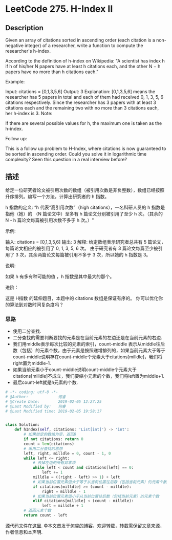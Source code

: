 # LeetCode 275. H-Index II

## Description

Given an array of citations sorted in ascending order (each citation is a non-negative integer) of a researcher, write a function to compute the researcher's h-index.

According to the definition of h-index on Wikipedia: "A scientist has index h if h of his/her N papers have at least h citations each, and the other N − h papers have no more than h citations each."

Example:

Input: citations = [0,1,3,5,6]
Output: 3 
Explanation: [0,1,3,5,6] means the researcher has 5 papers in total and each of them had 
             received 0, 1, 3, 5, 6 citations respectively. 
             Since the researcher has 3 papers with at least 3 citations each and the remaining 
             two with no more than 3 citations each, her h-index is 3.
Note:

If there are several possible values for h, the maximum one is taken as the h-index.

Follow up:

This is a follow up problem to H-Index, where citations is now guaranteed to be sorted in ascending order.
Could you solve it in logarithmic time complexity?
Seen this question in a real interview before?

## 描述

给定一位研究者论文被引用次数的数组（被引用次数是非负整数），数组已经按照升序排列。编写一个方法，计算出研究者的 h 指数。

h 指数的定义: “h 代表“高引用次数”（high citations），一名科研人员的 h 指数是指他（她）的 （N 篇论文中）至多有 h 篇论文分别被引用了至少 h 次。（其余的 N - h 篇论文每篇被引用次数不多于 h 次。）"

示例:

输入: citations = [0,1,3,5,6]
输出: 3 
解释: 给定数组表示研究者总共有 5 篇论文，每篇论文相应的被引用了 0, 1, 3, 5, 6 次。
     由于研究者有 3 篇论文每篇至少被引用了 3 次，其余两篇论文每篇被引用不多于 3 次，所以她的 h 指数是 3。
 
说明:

如果 h 有多有种可能的值 ，h 指数是其中最大的那个。

进阶：

这是 H指数 的延伸题目，本题中的 citations 数组是保证有序的。
你可以优化你的算法到对数时间复杂度吗？

### 思路

* 使用二分查找.
* 二分查找的需要判断要找的元素是在当前元素的左边还是在当前元素的右边.
* 我们用middle表示每次比较的元素的索引，count-middle 表示从middle往后数（包括）的元素个数，由于元素是按照递增排列的，如果当前元素大于等于count-middle说明存在count-middle个元素大于citations\[milldle]，我们将right置为middle-1.
* 如果当前元素小于count-middle说明count-middle个元素大于citations\[milldle]不成立，我们要缩小元素的个数，我们将left置为middle+1.
* 最后count-left就是h元素的个数.

```python
# -*- coding: utf-8 -*-
# @Author:             何睿
# @Create Date:        2019-02-05 12:27:25
# @Last Modified by:   何睿
# @Last Modified time: 2019-02-05 19:58:17


class Solution:
    def hIndex(self, citations: 'List[int]') -> 'int':
        # 如果给定的数组为空，返回0
        if not citations: return 0
        count = len(citations)
        # 采用二分查找的思想
        left, right, milldle = 0, count - 1, 0
        while left <= right:
            # 去掉左边的所有非零项
            while left < count and citations[left] == 0:
                left += 1
            milldle = ((right - left) >> 1) + left
            # 如果当前位置元素值大于等于从当前位置往后数（包括当前元素）的元素个数
            if citations[milldle] >= (count - milldle):
                right = milldle - 1
            # 如果当前位置元素值小于从当前位置往后数（包括当前元素）的元素个数            
            elif citations[milldle] < (count - milldle):
                left = milldle + 1
        # 返回元素个数
        return count - left
```
源代码文件在[这里](https://github.com/ruicore/Algorithm/blob/master/Leetcode/2019-02-05-275-H-Index-II.py).
©本文首发于[何睿的博客](https://www.ruicore.cn/275-h-index-ii/)，欢迎转载，转载需保留文章来源，作者信息和本声明.
